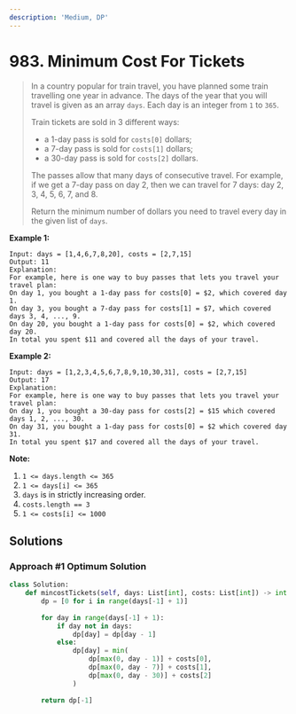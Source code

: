 ```yaml
---
description: 'Medium, DP'
---
```


# 983. Minimum Cost For Tickets

> In a country popular for train travel, you have planned some train travelling one year in advance.  The days of the year that you will travel is given as an array `days`.  Each day is an integer from `1` to `365`.
>
> Train tickets are sold in 3 different ways:
>
> * a 1-day pass is sold for `costs[0]` dollars;
> * a 7-day pass is sold for `costs[1]` dollars;
> * a 30-day pass is sold for `costs[2]` dollars.
>
> The passes allow that many days of consecutive travel.  For example, if we get a 7-day pass on day 2, then we can travel for 7 days: day 2, 3, 4, 5, 6, 7, and 8.
>
> Return the minimum number of dollars you need to travel every day in the given list of `days`.

**Example 1:**

```text
Input: days = [1,4,6,7,8,20], costs = [2,7,15]
Output: 11
Explanation: 
For example, here is one way to buy passes that lets you travel your travel plan:
On day 1, you bought a 1-day pass for costs[0] = $2, which covered day 1.
On day 3, you bought a 7-day pass for costs[1] = $7, which covered days 3, 4, ..., 9.
On day 20, you bought a 1-day pass for costs[0] = $2, which covered day 20.
In total you spent $11 and covered all the days of your travel.
```

**Example 2:**

```text
Input: days = [1,2,3,4,5,6,7,8,9,10,30,31], costs = [2,7,15]
Output: 17
Explanation: 
For example, here is one way to buy passes that lets you travel your travel plan:
On day 1, you bought a 30-day pass for costs[2] = $15 which covered days 1, 2, ..., 30.
On day 31, you bought a 1-day pass for costs[0] = $2 which covered day 31.
In total you spent $17 and covered all the days of your travel.
```

**Note:**

1. `1 <= days.length <= 365`
2. `1 <= days[i] <= 365`
3. `days` is in strictly increasing order.
4. `costs.length == 3`
5. `1 <= costs[i] <= 1000`

## Solutions

### Approach \#1 Optimum Solution

```python
class Solution:
    def mincostTickets(self, days: List[int], costs: List[int]) -> int:
        dp = [0 for i in range(days[-1] + 1)]
        
        for day in range(days[-1] + 1):
            if day not in days:
                dp[day] = dp[day - 1]
            else:
                dp[day] = min(
                    dp[max(0, day - 1)] + costs[0],
                    dp[max(0, day - 7)] + costs[1],
                    dp[max(0, day - 30)] + costs[2]
                )
                
        return dp[-1]
```

